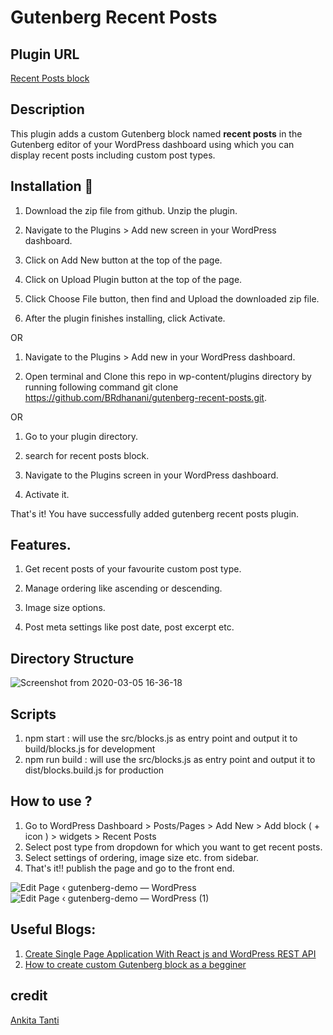# Gutenberg Recent Posts

## Plugin URL
[Recent Posts block](https://wordpress.org/plugins/recent-posts-block/)

## Description
This plugin adds a custom Gutenberg block named **recent posts** in the Gutenberg editor of your WordPress dashboard using which you can display recent posts including custom post types.

## Installation 🔧
  1. Download the zip file from github. Unzip the plugin.

  2. Navigate to the Plugins > Add new screen in your WordPress dashboard.

  3. Click on Add New button at the top of the page.

  4. Click on Upload Plugin button at the top of the page.

  5. Click Choose File button, then find and Upload the downloaded zip file.

  6. After the plugin finishes installing, click Activate.
  
  OR
  
  1. Navigate to the Plugins > Add new in your WordPress dashboard.

  2. Open terminal and Clone this repo in wp-content/plugins directory by running following command git clone https://github.com/BRdhanani/gutenberg-recent-posts.git.
  
  OR
  
  1. Go to your plugin directory.

  2. search for recent posts block.
  
  
  3. Navigate to the Plugins screen in your WordPress dashboard.

  4. Activate it.
  
  That's it! You have successfully added gutenberg recent posts plugin.
  
  ## Features.
  1. Get recent posts of your favourite custom post type.

  2. Manage ordering like ascending or descending.

  3. Image size options.

  4. Post meta settings like post date, post excerpt etc.
  
   ## Directory Structure
  ![Screenshot from 2020-03-05 16-36-18](https://user-images.githubusercontent.com/46484569/75976098-c3086480-5eff-11ea-8eec-cb9fce4579d2.png)

   ## Scripts
   1. npm start : will use the src/blocks.js as entry point and output it to build/blocks.js for development
   2. npm run build : will use the src/blocks.js as entry point and output it to dist/blocks.build.js for production
   
   ## How to use ?
   1. Go to WordPress Dashboard > Posts/Pages > Add New > Add block ( + icon ) > widgets > Recent Posts
   2. Select post type from dropdown for which you want to get recent posts.
   3. Select settings of ordering, image size etc. from sidebar.
   4. That's it!! publish the page and go to the front end.
   
   ![Edit Page ‹ gutenberg-demo — WordPress](https://user-images.githubusercontent.com/46484569/75977295-167bb200-5f02-11ea-8daf-fced1d90dc8c.png)
![Edit Page ‹ gutenberg-demo — WordPress (1)](https://user-images.githubusercontent.com/46484569/75977299-18457580-5f02-11ea-8d04-dacfc306cdd8.png)

   ## Useful Blogs:
   1. [Create Single Page Application With React js and WordPress REST API](http://wholeblogs.com/how-to-create-a-single-page-applicationspa-with-react-js-and-wordpress-rest-api/)
   2. [How to create custom Gutenberg block as a begginer](https://medium.com/@brijeshdhanani/steps-to-create-custom-gutenberg-block-as-a-beginner-62e13e1d5e1c)
   
   ## credit
  [Ankita Tanti](https://github.com/AnkitaTanti)
